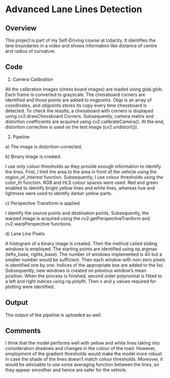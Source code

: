 # Advanced Lane Lines Detection 

## Overview

This project is part of my Self-Driving course at Udacity. It identifies the lane boundaries in a video and shows information like distance of centre and radius of curvature.

## Code

1. Camera Calibration

All the calibration images (chess board images) are loaded using glob.glob. Each frame is converted to grayscale. The chessboard corners are identified and those points are added to imgpoints. Objp is an array of coordinates, and objpoints stores its copy every time chessboard is detected. To check the results, a chessboard with corners is displayed using cv2.drawChessboard Corners. Subsequently, camera matrix and distortion coefficients are acquired using cv2.calibrateCamera(). At the end, distortion correction is used on the test image (cv2.undistort()). 

2. Pipeline

a) The image is distortion-corrected.

b) Binary image is created.

I use only colour thresholds as they provide enough information to identify the lines. First, I limit the area to the area in front of the vehicle using the region_of_interest function. Subsequently, I use colour thresholds using the color_th function. RGB and HLS colour spaces were used. Red and green enabled to identify bright yellow lines and white lines, whereas hue and lightness were used to identify darker yellow parts.

c) Perspective Transform is applied

I identify the source points and destination points.  Subsequently, the warped image is acquired using the cv2.getPerspectiveTranform and cv2.warpPerspective functions. 

d) Lane Line Pixels 

A histogram of a binary image is created. Then the method called sliding windows is employed. The starting points are identified using np.argmax (leftx_base, rightx_base). The number of windows implemented is 40 but a smaller number would be sufficient. Then each window with non-zero pixels is identified one by one. Indices of the appropriate box are added to the list. Subsequently, new windows is created on previous window’s mean position. When the process is finished, second order polynomial is fitted to a left and right indices using np.polyfit. Then x and y values required for plotting were identified. 

## Output
The output of the pipeline is uploaded as well. 

## Comments 

I think that the model performs well with yellow and white lines taking into consideration shadows and changes in the colour of the road. However, employment of the gradient thresholds would make the model more robust in case the shade of the lines doesn’t match colour thresholds. Moreover, it would be advisable to use some averaging function between the lines, so they appear smoother and hence are safer for the vehicle. 
